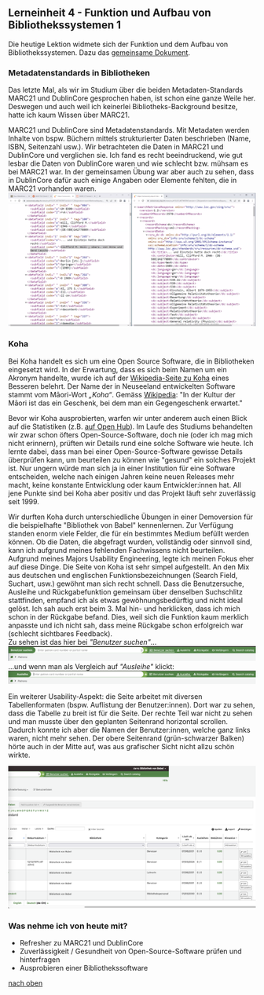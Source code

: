 ## Lerneinheit 4 - Funktion und Aufbau von Bibliothekssystemen 1

Die heutige Lektion widmete sich der Funktion und dem Aufbau von Bibliothekssystemen. Dazu das [gemeinsame Dokument](https://pad.gwdg.de/glYuuHwsS6aokIat19Kxpg#).

### Metadatenstandards in Bibliotheken
Das letzte Mal, als wir im Studium über die beiden Metadaten-Standards MARC21 und DublinCore gesprochen haben, ist schon eine ganze Weile her. Deswegen und auch weil ich keinerlei Bibliotheks-Background besitze, hatte ich kaum Wissen über MARC21.

MARC21 und DublinCore sind Metadatenstandards. Mit Metadaten werden Inhalte von bspw. Büchern mittels strukturierter Daten beschrieben (Name, ISBN, Seitenzahl usw.). Wir betrachteten die Daten in MARC21 und DublinCore und verglichen sie. Ich fand es recht beeindruckend, wie gut lesbar die Daten von DublinCore waren und wie schlecht bzw. mühsam es bei MARC21 war. In der gemeinsamen Übung war aber auch zu sehen, dass in DublinCore dafür auch einige Angaben oder Elemente fehlten, die in MARC21 vorhanden waren. 
![Vergleiche MARC21 und DublinCore](https://github.com/Sabs135/Lerntagebuch-BAIN/blob/main/img/Marc21_DublinCore.png?raw=true)

### Koha
Bei Koha handelt es sich um eine Open Source Software, die in Bibliotheken eingesetzt wird. In der Erwartung, dass es sich beim Namen um ein Akronym handelte, wurde ich auf der [Wikipedia-Seite zu Koha](https://de.wikipedia.org/wiki/Koha_(Bibliothekssoftware)) eines Besseren belehrt. Der Name der in Neuseeland entwickelten Software stammt vom Māori-Wort _„Koha“_. Gemäss [Wikipedia](https://de.wikipedia.org/wiki/Koha_(Bibliothekssoftware)): "In der Kultur der Māori ist das ein Geschenk, bei dem man ein Gegengeschenk erwartet." 

Bevor wir Koha ausprobierten, warfen wir unter anderem auch einen Blick auf die Statistiken (z.B. [auf Open Hub](https://www.openhub.net/p/koha)). Im Laufe des Studiums behandelten wir zwar schon öfters Open-Source-Software, doch nie (oder ich mag mich nicht erinnern), prüften wir Details rund eine solche Software wie heute. Ich lernte dabei, dass man bei einer Open-Source-Software gewisse Details überprüfen kann, um beurteilen zu können wie "gesund" ein solches Projekt ist. Nur ungern würde man sich ja in einer Institution für eine Software entscheiden, welche nach einigen Jahren keine neuen Releases mehr macht, keine konstante Entwicklung oder kaum Entwickler:innen hat. All jene Punkte sind bei Koha aber positiv und das Projekt läuft sehr zuverlässig seit 1999. 

Wir durften Koha durch unterschiedliche Übungen in einer Demoversion für die beispielhafte "Bibliothek von Babel" kennenlernen. Zur Verfügung standen enorm viele Felder, die für ein bestimmtes Medium befüllt werden können. Ob die Daten, die abgefragt wurden, vollständig oder sinnvoll sind, kann ich aufgrund meines fehlenden Fachwissens nicht beurteilen. Aufgrund meines Majors Usability Engineering, legte ich meinen Fokus eher auf diese Dinge. Die Seite von Koha ist sehr simpel aufgestellt. An den Mix aus deutschen und englischen Funktionsbezeichnungen (Search Field, Suchart, usw.) gewöhnt man sich recht schnell. Dass die Benutzersuche, Ausleihe und Rückgabefunktion gemeinsam über denselben Suchschlitz stattfinden, empfand ich als etwas gewöhnungsbedürftig und nicht ideal gelöst. Ich sah auch erst beim 3. Mal hin- und herklicken, dass ich mich schon in der Rückgabe befand. Dies, weil sich die Funktion kaum merklich anpasste und ich nicht sah, dass meine Rückgabe schon erfolgreich war (schlecht sichtbares Feedback).  
Zu sehen ist das hier bei _"Benutzer suchen"_...  
![Suchschlitz Suche](https://github.com/Sabs135/Lerntagebuch-BAIN/blob/main/img/Koha_Suchschlitz-1.png?raw=true)
 ...und wenn man als Vergleich auf _"Ausleihe"_ klickt:  
![Suchschlitz Ausleihe](https://github.com/Sabs135/Lerntagebuch-BAIN/blob/main/img/Koha_Suchschlitz-2.png?raw=true)

Ein weiterer Usability-Aspekt: die Seite arbeitet mit diversen Tabellenformaten (bspw. Auflistung der Benutzer:innen). Dort war zu sehen, dass die Tabelle zu breit ist für die Seite. Der rechte Teil war nicht zu sehen und man musste über den geplanten Seitenrand horizontal scrollen. Dadurch konnte ich aber die Namen der Benutzer:innen, welche ganz links waren, nicht mehr sehen.  Der obere Seitenrand (grün-schwarzer Balken) hörte auch in der Mitte auf, was aus grafischer Sicht nicht allzu schön wirkte. 

![Zu grosse Tabelle](https://github.com/Sabs135/Lerntagebuch-BAIN/blob/main/img/Koha_Breite_Tabelle.png?raw=true)


### Was nehme ich von heute mit?
- Refresher zu MARC21 und DublinCore
- Zuverlässigkeit / Gesundheit von Open-Source-Software prüfen und hinterfragen
- Ausprobieren einer Bibliothekssoftware

  
[nach oben](#lerneinheit-4---funktion-und-aufbau-von-bibliothekssystemen-1)
